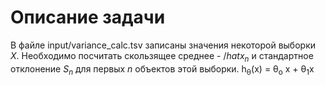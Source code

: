 # Описание задачи
В файле input/variance_calc.tsv записаны значения некоторой выборки $X$. Необходимо посчитать скользящее среднее - $/hat{x_n}$ и стандартное отклонение $S_n$ для первых $n$ объектов этой выборки.
 h<sub>&theta;</sub>(x) = &theta;<sub>o</sub> x + &theta;<sub>1</sub>x
